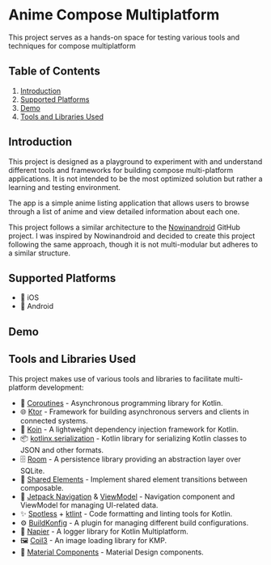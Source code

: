 # Anime Compose Multiplatform 

This project serves as a hands-on space for testing various tools and techniques for compose multiplatform

## Table of Contents

1. [Introduction](#introduction)
2. [Supported Platforms](#supported-platforms)
3. [Demo](#demo)
4. [Tools and Libraries Used](#tools-and-libraries-used)

## Introduction

This project is designed as a playground to experiment with and understand different tools and frameworks for building compose multi-platform applications. It is not intended to be the most optimized solution but rather a learning and testing environment.

The app is a simple anime listing application that allows users to browse through a list of anime and view detailed information about each one.

This project follows a similar architecture to the [Nowinandroid](https://github.com/android/nowinandroid) GitHub project. I was inspired by Nowinandroid and decided to create this project following the same approach, though it is not multi-modular but adheres to a similar structure.

## Supported Platforms
- 📱 iOS
- 🤖 Android

## Demo



## Tools and Libraries Used
This project makes use of various tools and libraries to facilitate multi-platform development:

- 📜 [Coroutines](https://kotlinlang.org/docs/coroutines-overview.html) - Asynchronous programming library for Kotlin.
- 🌐 [Ktor](https://ktor.io/) - Framework for building asynchronous servers and clients in connected systems.
- 🧩 [Koin](https://insert-koin.io/) - A lightweight dependency injection framework for Kotlin.
- 📦 [kotlinx.serialization](https://github.com/Kotlin/kotlinx.serialization) - Kotlin library for serializing Kotlin classes to JSON and other formats.
- 🗄️ [Room](https://developer.android.com/training/data-storage/room) - A persistence library providing an abstraction layer over SQLite.
- 🧩 [Shared Elements](https://developer.android.com/training/transitions/shared-elements) - Implement shared element transitions between composable.
- 🧭 [Jetpack Navigation](https://developer.android.com/guide/navigation) & [ViewModel](https://developer.android.com/topic/libraries/architecture/viewmodel) - Navigation component and ViewModel for managing UI-related data.
- ✨ [Spotless](https://github.com/diffplug/spotless) + [ktlint](https://ktlint.github.io/) - Code formatting and linting tools for Kotlin.
- ⚙️ [BuildKonfig](https://github.com/yshrsmz/BuildKonfig) - A plugin for managing different build configurations.
- 📝 [Napier](https://github.com/AAkira/Napier) - A logger library for Kotlin Multiplatform.
- 🖼️ [Coil3](https://coil-kt.github.io/coil/upgrading_to_coil3/) - An image loading library for KMP.
- 🎨 [Material Components](https://material.io/components) - Material Design components.

